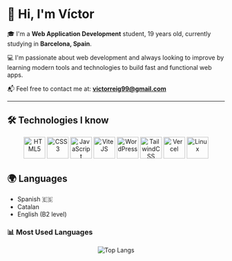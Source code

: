 # 👋 Hi, I'm Víctor

🎓 I'm a **Web Application Development** student, 19 years old, currently studying in **Barcelona, Spain**.

💻 I'm passionate about web development and always looking to improve by learning modern tools and technologies to build fast and functional web apps.

📬 Feel free to contact me at: **victorreig99@gmail.com**

---

## 🛠️ Technologies I know

<p align="center">
  <img src="https://cdn.jsdelivr.net/gh/devicons/devicon/icons/html5/html5-original.svg" alt="HTML5" width="50" height="50"/>
  <img src="https://cdn.jsdelivr.net/gh/devicons/devicon/icons/css3/css3-original.svg" alt="CSS3" width="50" height="50"/>
  <img src="https://cdn.jsdelivr.net/gh/devicons/devicon/icons/javascript/javascript-original.svg" alt="JavaScript" width="50" height="50"/>
  <img src="https://cdn.jsdelivr.net/gh/devicons/devicon/icons/vite/vite-original.svg" alt="ViteJS" width="50" height="50"/>
  <img src="https://cdn.jsdelivr.net/gh/devicons/devicon/icons/wordpress/wordpress-plain.svg" alt="WordPress" width="50" height="50"/>
  <img src="https://cdn.jsdelivr.net/gh/devicons/devicon/icons/tailwindcss/tailwindcss-original.svg" alt="TailwindCSS" width="50" height="50"/>
  <img src="https://cdn.jsdelivr.net/gh/devicons/devicon/icons/vercel/vercel-original.svg" alt="Vercel" width="50" height="50"/>
  <img src="https://cdn.jsdelivr.net/gh/devicons/devicon/icons/linux/linux-original.svg" alt="Linux" width="50" height="50"/>
</p>



## 🌍 Languages

- Spanish 🇪🇸
- Catalan
- English (B2 level)

### 📊 Most Used Languages

<p align="center">
  <img src="https://github-readme-stats.vercel.app/api/top-langs/?username=crryzz9&layout=compact&langs_count=6&theme=tokyonight" alt="Top Langs" />
</p>

<!---
crryzz9/crryzz9 is a ✨ special ✨ repository because its `README.md` (this file) appears on your GitHub profile.
You can click the Preview link to take a look at your changes.
--->
